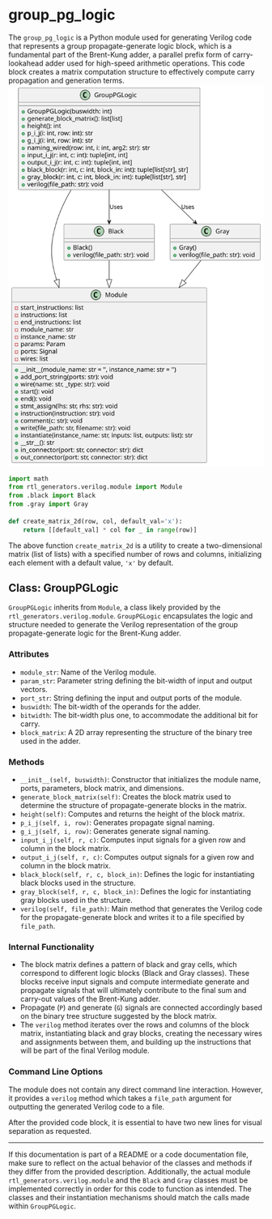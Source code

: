 # group_pg_logic

The `group_pg_logic` is a Python module used for generating Verilog code that represents a group propagate-generate logic block, which is a fundamental part of the Brent-Kung adder, a parallel prefix form of carry-lookahead adder used for high-speed arithmetic operations. This code block creates a matrix computation structure to effectively compute carry propagation and generation terms.
![Group PG UML](../../images_scripts_uml/Adder_GroupPGLogic.svg)

```python
import math
from rtl_generators.verilog.module import Module
from .black import Black
from .gray import Gray

def create_matrix_2d(row, col, default_val='x'):
    return [[default_val] * col for _ in range(row)]
```

The above function `create_matrix_2d` is a utility to create a two-dimensional matrix (list of lists) with a specified number of rows and columns, initializing each element with a default value, `'x'` by default.

## Class: GroupPGLogic

`GroupPGLogic` inherits from `Module`, a class likely provided by the `rtl_generators.verilog.module`. `GroupPGLogic` encapsulates the logic and structure needed to generate the Verilog representation of the group propagate-generate logic for the Brent-Kung adder.

### Attributes

- `module_str`: Name of the Verilog module.
- `param_str`: Parameter string defining the bit-width of input and output vectors.
- `port_str`: String defining the input and output ports of the module.
- `buswidth`: The bit-width of the operands for the adder.
- `bitwidth`: The bit-width plus one, to accommodate the additional bit for carry.
- `block_matrix`: A 2D array representing the structure of the binary tree used in the adder.

### Methods

- `__init__(self, buswidth)`: Constructor that initializes the module name, ports, parameters, block matrix, and dimensions.
- `generate_block_matrix(self)`: Creates the block matrix used to determine the structure of propagate-generate blocks in the matrix.
- `height(self)`: Computes and returns the height of the block matrix.
- `p_i_j(self, i, row)`: Generates propagate signal naming.
- `g_i_j(self, i, row)`: Generates generate signal naming.
- `input_i_j(self, r, c)`: Computes input signals for a given row and column in the block matrix.
- `output_i_j(self, r, c)`: Computes output signals for a given row and column in the block matrix.
- `black_block(self, r, c, block_in)`: Defines the logic for instantiating black blocks used in the structure.
- `gray_block(self, r, c, block_in)`: Defines the logic for instantiating gray blocks used in the structure.
- `verilog(self, file_path)`: Main method that generates the Verilog code for the propagate-generate block and writes it to a file specified by `file_path`.

### Internal Functionality

- The block matrix defines a pattern of black and gray cells, which correspond to different logic blocks (Black and Gray classes). These blocks receive input signals and compute intermediate generate and propagate signals that will ultimately contribute to the final sum and carry-out values of the Brent-Kung adder.
- Propagate (`P`) and generate (`G`) signals are connected accordingly based on the binary tree structure suggested by the block matrix.
- The `verilog` method iterates over the rows and columns of the block matrix, instantiating black and gray blocks, creating the necessary wires and assignments between them, and building up the instructions that will be part of the final Verilog module.

### Command Line Options

The module does not contain any direct command line interaction. However, it provides a `verilog` method which takes a `file_path` argument for outputting the generated Verilog code to a file.

After the provided code block, it is essential to have two new lines for visual separation as requested.

---

If this documentation is part of a README or a code documentation file, make sure to reflect on the actual behavior of the classes and methods if they differ from the provided description. Additionally, the actual module `rtl_generators.verilog.module` and the `Black` and `Gray` classes must be implemented correctly in order for this code to function as intended. The classes and their instantiation mechanisms should match the calls made within `GroupPGLogic`.
